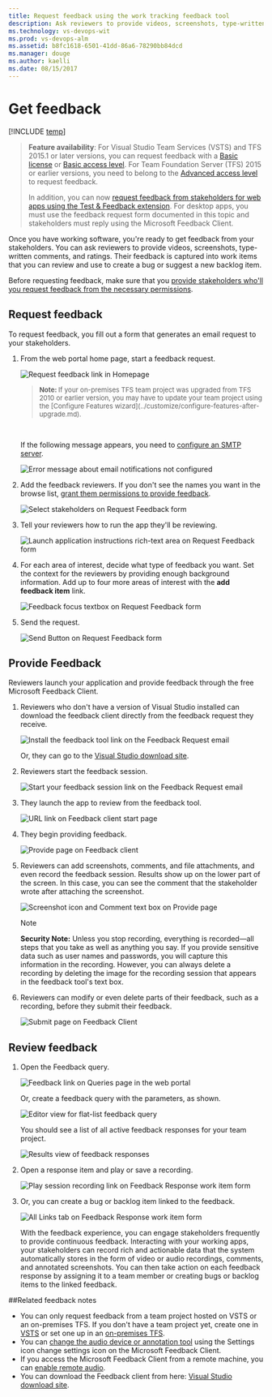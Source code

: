 ```yaml
---
title: Request feedback using the work tracking feedback tool
description: Ask reviewers to provide videos, screenshots, type-written comments, and ratings on your application   developed using Visual Studio Team Services (VSTS) and Team Foundation Server (TFS)  
ms.technology: vs-devops-wit
ms.prod: vs-devops-alm
ms.assetid: b8fc1618-6501-41dd-86a6-78290bb84dcd  
ms.manager: douge
ms.author: kaelli
ms.date: 08/15/2017
---
```


# Get feedback

[!INCLUDE [temp](../_shared/version-vsts-tfs-all-versions.md)]

>**Feature availability**: For Visual Studio Team Services (VSTS) and TFS 2015.1 or later versions, you can request feedback with a [Basic license](https://www.visualstudio.com/pricing/visual-studio-online-feature-matrix-vs) or [Basic access level](../../security/change-access-levels.md). For Team Foundation Server (TFS) 2015 or earlier versions, you need to belong to the [Advanced access level](../../security/change-access-levels.md) to request feedback. 
>
>In addition, you can now [request feedback from stakeholders for web apps using the Test &amp; Feedback extension](../../manual-test/stakeholder/request-stakeholder-feedback.md). For desktop apps, you must use the feedback request form documented in this topic and stakeholders must reply using the Microsoft Feedback Client. 
 
Once you have working software, you're ready to get feedback from your stakeholders. You can ask reviewers to provide videos, screenshots, type-written comments, and ratings. Their feedback is captured into work items that you can review and use to create a bug or suggest a new backlog item. 

Before requesting feedback, make sure that you [provide stakeholders who'll you request feedback from the necessary permissions](give-permissions-feedback.md).

## Request feedback
To request feedback, you fill out a form that generates an email request to your stakeholders.

1. From the web portal home page, start a feedback request. 

	![Request feedback link in Homepage](_img/request-feedback-link.png)  

	<blockquote style="font-size: 13px"><b>Note: </b>If your on-premises TFS team project was upgraded from TFS 2010 or earlier version, you may have to update your team project using the [Configure Features wizard](../customize/configure-features-after-upgrade.md).</blockquote>  

	If the following message appears, you need to [configure an SMTP server](../../tfs-server/admin/setup-customize-alerts.md).

	![Error message about email notifications not configured](_img/ALM_GF_SMTPServer.png)  

2. Add the feedback reviewers. If you don't see the names you want in the browse list, [grant them permissions to provide feedback](give-permissions-feedback.md).

	![Select stakeholders on Request Feedback form](_img/ALM_GF_FeedbackReviewers.png)  

3. Tell your reviewers how to run the app they'll be reviewing.

	![Launch application instructions rich-text area on Request Feedback form](_img/ALM_GF_TellStakeholders.png)  

4. For each area of interest, decide what type of feedback you want. Set the context for the reviewers by providing enough background information. Add up to four more areas of interest with the **add feedback item** link. 

	![Feedback focus textbox on Request Feedback form](_img/ALM_GF_FocusFeedback.png)  

5. Send the request. 

	![Send Button on Request Feedback form](_img/ALM_GF_SendRequest.png)  

## Provide Feedback
Reviewers launch your application and provide feedback through the free Microsoft Feedback Client.

1. Reviewers who don't have a version of Visual Studio installed can download the feedback client directly from the feedback request they receive.

	![Install the feedback tool link on the Feedback Request email](_img/ALM_GF_InstallFeedbackClient.png)  

	Or, they can go to the [Visual Studio download site](https://www.microsoft.com/download/details.aspx?id=48142). 

2. Reviewers start the feedback session.

	![Start your feedback session link on the Feedback Request email](_img/ALM_GF_StartFeedbackSession.png)  

3. They launch the app to review from the feedback tool.

	![URL link on Feedback client start page](_img/ALM_GF_LaunchFeedbackTool.png)  

4. They begin providing feedback.

	![Provide page on Feedback client](_img/ALM_GF_ProvideFeedback.png)  

5. Reviewers can add screenshots, comments, and file attachments, and even record the feedback session. Results show up on the lower part of the screen. In this case, you can see the comment that the stakeholder wrote after attaching the screenshot. 

	![Screenshot icon and Comment text box on Provide page](_img/ALM_GF_AddScreenshot.png)  

	> [!NOTE]
	> **Security Note:** Unless you stop recording, everything is recorded&mdash;all steps that you take as well as anything you say. If you provide sensitive data such as user names and passwords, you will capture this information in the recording. However, you can always delete a recording by deleting the image for the recording session that appears in the feedback tool's text box. </blockquote>   

6. Reviewers can modify or even delete parts of their feedback, such as a recording, before they submit their feedback.

	![Submit page on Feedback Client](_img/ALM_GF_ModifyFeedback.png)  

## Review feedback
1. Open the Feedback query. 

	![Feedback link on Queries page in the web portal](_img/ALM_GF_FeedbackQuery.png)  

	Or, create a feedback query with the parameters, as shown.

	![Editor view for flat-list feedback query](_img/ALM_GF_FeedbackQueryEditor.png)  

	You should see a list of all active feedback responses for your team project. 

	![Results view of feedback responses](_img/ALM_GF_FeedbackQueryResults.png)  

2. Open a response item and play or save a recording.

	![Play session recording link on Feedback Response work item form](_img/ALM_GF_SessionRecording.png)   

3. Or, you can create a bug or backlog item linked to the feedback. 

	![All Links tab on Feedback Response work item form](_img/ALM_GF_LinksTab.png)  

	With the feedback experience, you can engage stakeholders frequently to provide continuous feedback. Interacting with your working apps, your stakeholders can record rich and actionable data that the system automatically stores in the form of video or audio recordings, comments, and annotated screenshots. You can then take action on each feedback response by assigning it to a team member or creating bugs or backlog items to the linked feedback. 

##Related feedback notes  
- You can only request feedback from a team project hosted on VSTS or an on-premises TFS. If you don't have a team project yet, create one in [VSTS](../../accounts/set-up-vs.md) or set one up in an [on-premises TFS](../../accounts/create-team-project.md).  
- You can [change the audio device or annotation tool](https://msdn.microsoft.com/library/hh561374.aspx) using the Settings icon change settings icon on the Microsoft Feedback Client.  
- If you access the Microsoft Feedback Client from a remote machine, you can [enable remote audio](https://msdn.microsoft.com/library/hh420489.aspx).  
- You can download the Feedback client from here: [Visual Studio download site](https://www.microsoft.com/download/details.aspx?id=48142).  
